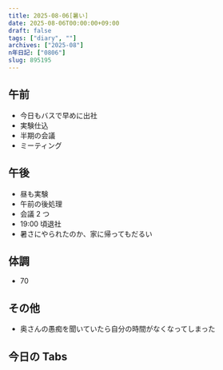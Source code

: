 ```yaml
---
title: 2025-08-06[暑い]
date: 2025-08-06T00:00:00+09:00
draft: false
tags: ["diary", ""]
archives: ["2025-08"]
n年日記: ["0806"]
slug: 895195
---
```


## 午前

- 今日もバスで早めに出社
- 実験仕込
- 半期の会議
- ミーティング

## 午後

- 昼も実験
- 午前の後処理
- 会議 2 つ
- 19:00 頃退社
- 暑さにやられたのか、家に帰ってもだるい

## 体調

- 70

## その他

- 奥さんの愚痴を聞いていたら自分の時間がなくなってしまった

## 今日の Tabs
